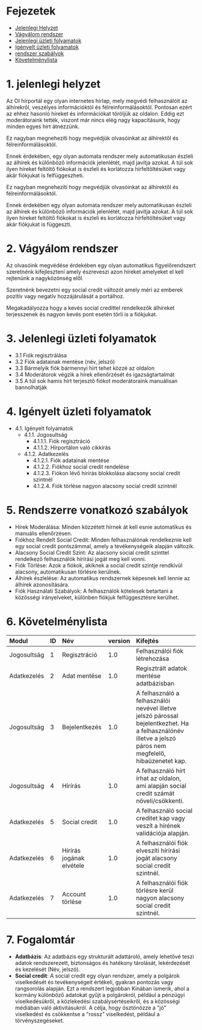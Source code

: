 # Fejezetek

- [Jelenlegi Helyzet](#1-jelenlegi-helyzet)
- [Vágyálom rendszer](#2-vágyálom-rendszer)
- [Jelenlegi üzleti folyamatok](#3-jelenlegi-üzleti-folyamatok)
- [Igényelt üzleti folyamatok](#4-igényelt-üzleti-folyamatok)
- [rendszer szabályok](#5-rendszerre-vonatkozó-szabályok)
- [Követelménylista](#6-követelménylista)

# 1. jelenlegi helyzet
Az OI hírportál egy olyan internetes hírlap, mely megvédi felhasználóit az álhírekről, veszélyes információktól és félreinformálásoktól. Pontosan ezért az ehhez hasonló híreket és információkat töröljük az oldalon. Eddig ezt moderátoraink tették, viszont már nincs elég nagy kapacitásunk, hogy minden egyes hírt átnézzünk.

Ez nagyban megnehezíti hogy megvédjük olvasóinkat az álhírektől és félreinformálásoktól.

Ennek érdekében, egy olyan automata rendszer mely automatikusan észleli az álhírek és különböző információk jelenlétét, majd javítja azokat. A túl sok ilyen híreket feltöltő fiókokat is észleli és korlátozza hírfeltöltésüket vagy akár fiókjukat is felfüggeszheti.

Ez nagyban megnehezíti hogy megvédjük olvasóinkat az álhírektől és félreinformálásoktól.

Ennek érdekében egy olyan automata rendszer mely automatikusan észleli az álhírek és különböző információk jelenlétét, majd javítja azokat. A túl sok ilyen híreket feltöltő fiókokat is észleli és korlátozza hírfeltöltésüket vagy akár fiókjukat is függeszti.


# 2. Vágyálom rendszer
Az olvasóink megvédése érdekében egy olyan automatikus figyelőrendszert szeretnénk kifejleszteni amely észreveszi azon híreket amelyeket el kell rejtenünk a nagyközönség elől.

Szeretnénk bevezetni egy social credit változót amely méri az emberek pozitív vagy negatív hozzájárulását a portálhoz.

Megakadályozza hogy a kevés social credittel rendelkezők álhíreket terjesszenek és nagyon kevés pont esetén törli is a fiókjukat.

# 3. Jelenlegi üzleti folyamatok

- 3.1 Fiók regisztrálása
- 3.2 Fiók adatainak mentése (név, jelszó)
- 3.3 Bármelyik fiók bármennyi hírt tehet közzé az oldalon
- 3.4 Moderátorok végzik a hírek ellenőrzését és igazságtartalmát
- 3.5 A túl sok hamis hírt terjesztő fiókot moderátoraink manuálisan bannolhatják

# 4. Igényelt üzleti folyamatok

- 4.1. Igényelt folyamatok
   - 4.1.1. Jogosultság
      - 4.1.1.1. Fiók regisztráció
      - 4.1.1.2. Hírportálon való cikkírás
   - 4.1.2. Adatkezelés
      - 4.1.2.1. Fiók adatainak mentése
      - 4.1.2.2. Fiókhoz social credit rendelése
      - 4.1.2.3. Fiókon lévő hírírás blokkolása alacsony social credit szintnél
      - 4.1.2.4. Fiók törlése nagyon alacsony social credit szintnél

# 5. Rendszerre vonatkozó szabályok
- Hírek Moderálása: Minden közzétett hírnek át kell esnie automatikus és manuális ellenőrzésen.
- Fiókhoz Rendelt Social Credit: Minden felhasználónak rendelkeznie kell egy social credit pontszámmal, amely a tevékenységeik alapján változik.
- Alacsony Social Credit Szint: Az alacsony social credit szinttel rendelkező felhasználók hírírási jogát meg kell vonni.
- Fiók Törlése: Azok a fiókok, akiknek a social credit szintje rendkívül alacsony, automatikusan törlésre kerülnek.
- Álhírek észlelése: Az automatikus rendszernek képesnek kell lennie az álhírek azonosítására.
- Fiók Használati Szabályok: A felhasználók kötelesek betartani a közösségi irányelveket, különben fiókjuk felfüggesztésre kerülhet.

# 6. Követelménylista
   |   Modul   |   ID  |   Név |   version |   Kifejtés    |
   |:----------|:------|:------|:----------|:--------------|
   |    Jogosultság |   1   |   Regisztráció    |   1.0 | Felhasználói fiók létrehozása  |
   |    Adatkezelés |   2   |   Adat mentése    |   1.0 |   Regisztrált adatok mentése adatbázisban |
   |   Jogosultság |   3  |    Bejelentkezés   |   1.0 |   A felhasználó a felhasználói nevével illetve jelszó párossal bejelentkezhet. Ha a felhasználónév illetve a jelszó páros nem megfelelő, hibaüzenetet kap. |
   |   Jogosultság |   4   |   Hírírás   |   1.0 |   A felhasználó hírt írhat az oldalon, ami alapján social credit számát növeli/csökkenti. |
   |   Adatkezelés |   5   | Social credit |   1.0 |   A felhasználó social creditet kap vagy veszít a hírének validációja alapján.   |
|   Adatkezelés    |   6   |   Hírírás jogának elvétele   |   1.0 |   A felhasználói fiók elveszíti hírírási jogát alacsony social credit szintnél.    |
   |   Adatkezelés    |   7   |   Account törlése   |   1.0 |   A felhasználói fiók törlésre kerül nagyon alacsony social credit szintnél.    |

# 7. Fogalomtár

- **Adatbázis**: Az adatbázis egy strukturált adattároló, amely lehetővé teszi adatok rendszerezett, biztonságos és hatékony tárolását, lekérdezését és kezelését (Név, jelszó).
- **Social credit**: A social credit egy olyan rendszer, amely a polgárok viselkedését és tevékenységeit értékeli, gyakran pontozás vagy rangsorolás alapján. Ezt a rendszert legjobban Kínában ismerik, ahol a kormány különböző adatokat gyűjt a polgárokról, például a pénzügyi viselkedésükről, a közlekedési szabálysértéseikről, és a közösségi médiában való aktivitásukról. A célja, hogy ösztönözze a "jó" viselkedést és csökkentse a "rossz" viselkedést, például a törvényszegéseket.